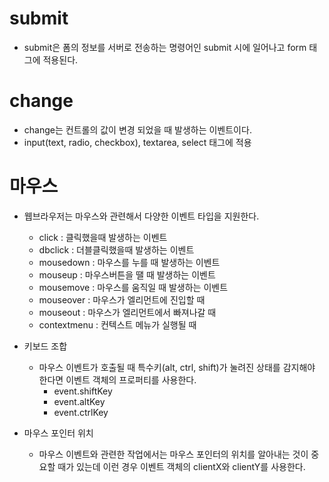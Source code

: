 # submit
  - submit은 폼의 정보를 서버로 전송하는 명령어인 submit 시에 일어나고
  form 태그에 적용된다. 

# change
  - change는 컨트롤의 값이 변경 되었을 때 발생하는 이벤트이다.
  - input(text, radio, checkbox), textarea, select 태그에 적용

# 마우스

  - 웹브라우저는 마우스와 관련해서 다양한 이벤트 타입을 지원한다.
    + click	: 클릭했을때 발생하는 이벤트
    + dbclick 	: 더블클릭했을때 발생하는 이벤트
    + mousedown	: 마우스를 누를 때 발생하는 이벤트
    + mouseup 	: 마우스버튼을 땔 때 발생하는 이벤트
    + mousemove : 마우스를 움직일 때 발생하는 이벤트               
    + mouseover	: 마우스가 엘리먼트에 진입할 때
    + mouseout	: 마우스가 엘리먼트에서 빠져나갈 때
    + contextmenu	: 컨텍스트 메뉴가 실행될 때

  - 키보드 조합
	  - 마우스 이벤트가 호출될 때 특수키(alt, ctrl, shift)가 눌려진 상태를 감지해야 한다면 이벤트 객체의 프로퍼티를 사용한다.
        + event.shiftKey
        + event.altKey
        + event.ctrlKey

  - 마우스 포인터 위치
	  + 마우스 이벤트와 관련한 작업에서는 마우스 포인터의 위치를 알아내는 것이 중요할 때가 있는데 이런 경우 이벤트 객체의 clientX와 clientY를 사용한다.